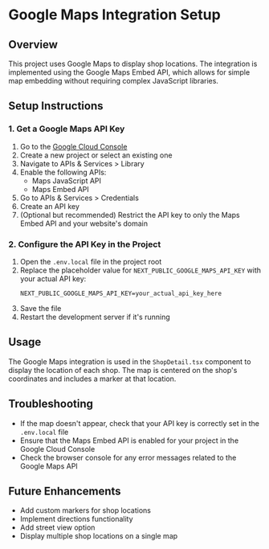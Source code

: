# Google Maps Integration Setup

## Overview
This project uses Google Maps to display shop locations. The integration is implemented using the Google Maps Embed API, which allows for simple map embedding without requiring complex JavaScript libraries.

## Setup Instructions

### 1. Get a Google Maps API Key
1. Go to the [Google Cloud Console](https://console.cloud.google.com/)
2. Create a new project or select an existing one
3. Navigate to APIs & Services > Library
4. Enable the following APIs:
   - Maps JavaScript API
   - Maps Embed API
5. Go to APIs & Services > Credentials
6. Create an API key
7. (Optional but recommended) Restrict the API key to only the Maps Embed API and your website's domain

### 2. Configure the API Key in the Project
1. Open the `.env.local` file in the project root
2. Replace the placeholder value for `NEXT_PUBLIC_GOOGLE_MAPS_API_KEY` with your actual API key:
   ```
   NEXT_PUBLIC_GOOGLE_MAPS_API_KEY=your_actual_api_key_here
   ```
3. Save the file
4. Restart the development server if it's running

## Usage
The Google Maps integration is used in the `ShopDetail.tsx` component to display the location of each shop. The map is centered on the shop's coordinates and includes a marker at that location.

## Troubleshooting
- If the map doesn't appear, check that your API key is correctly set in the `.env.local` file
- Ensure that the Maps Embed API is enabled for your project in the Google Cloud Console
- Check the browser console for any error messages related to the Google Maps API

## Future Enhancements
- Add custom markers for shop locations
- Implement directions functionality
- Add street view option
- Display multiple shop locations on a single map

